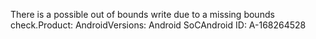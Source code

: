 There is a possible out of bounds write due to a missing bounds check.Product: AndroidVersions: Android SoCAndroid ID: A-168264528